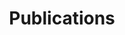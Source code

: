 ---
layout: page
title: Publications
nav: false
nav_order: 3
dropdown: true
children: 
    - title: Journal Cover
      permalink: /media/
    - title: Full list
      permalink: /publications/
---